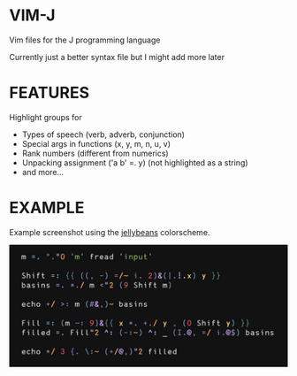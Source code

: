 VIM-J
=====

Vim files for the J programming language

Currently just a better syntax file but I might add more later

FEATURES
========

Highlight groups for

  * Types of speech (verb, adverb, conjunction)
  * Special args in functions (x, y, m, n, u, v)
  * Rank numbers (different from numerics)
  * Unpacking assignment ('a b' =. y) (not highlighted as a string)
  * and more...

EXAMPLE
=======

Example screenshot using the [jellybeans](https://github.com/nanotech/jellybeans.vim) colorscheme.

![screenshot](screenshot.png)
